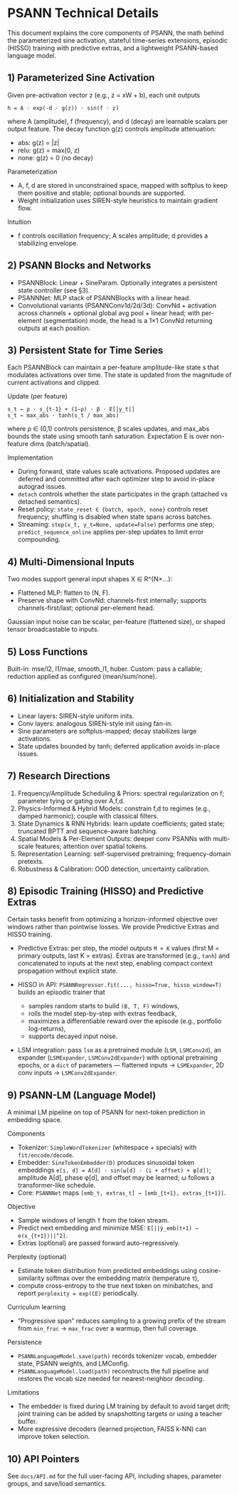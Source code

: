 # PSANN Technical Details

This document explains the core components of PSANN, the math behind the parameterized sine activation, stateful time-series extensions, episodic (HISSO) training with predictive extras, and a lightweight PSANN-based language model.

## 1) Parameterized Sine Activation

Given pre-activation vector z (e.g., z = xW + b), each unit outputs

    h = A · exp(-d · g(z)) · sin(f · z)

where A (amplitude), f (frequency), and d (decay) are learnable scalars per output feature. The decay function g(z) controls amplitude attenuation:

- abs: g(z) = |z|
- relu: g(z) = max(0, z)
- none: g(z) = 0 (no decay)

Parameterization

- A, f, d are stored in unconstrained space, mapped with softplus to keep them positive and stable; optional bounds are supported.
- Weight initialization uses SIREN-style heuristics to maintain gradient flow.

Intuition

- f controls oscillation frequency; A scales amplitude; d provides a stabilizing envelope.

## 2) PSANN Blocks and Networks

- PSANNBlock: Linear + SineParam. Optionally integrates a persistent state controller (see §3).
- PSANNNet: MLP stack of PSANNBlocks with a linear head.
- Convolutional variants (PSANNConv1d/2d/3d): ConvNd + activation across channels + optional global avg pool + linear head; with per-element (segmentation) mode, the head is a 1×1 ConvNd returning outputs at each position.

## 3) Persistent State for Time Series

Each PSANNBlock can maintain a per-feature amplitude-like state s that modulates activations over time. The state is updated from the magnitude of current activations and clipped.

Update (per feature)

    s_t ← ρ · s_{t-1} + (1−ρ) · β · E[|y_t|]
    s_t ← max_abs · tanh(s_t / max_abs)

where ρ ∈ (0,1) controls persistence, β scales updates, and max_abs bounds the state using smooth tanh saturation. Expectation E is over non-feature dims (batch/spatial).

Implementation

- During forward, state values scale activations. Proposed updates are deferred and committed after each optimizer step to avoid in-place autograd issues.
- `detach` controls whether the state participates in the graph (attached vs detached semantics).
- Reset policy: `state_reset ∈ {batch, epoch, none}` controls reset frequency; shuffling is disabled when state spans across batches.
- Streaming: `step(x_t, y_t=None, update=False)` performs one step; `predict_sequence_online` applies per-step updates to limit error compounding.

## 4) Multi-Dimensional Inputs

Two modes support general input shapes X ∈ R^{N×…}:

- Flattened MLP: flatten to (N, F).
- Preserve shape with ConvNd: channels-first internally; supports channels-first/last; optional per-element head.

Gaussian input noise can be scalar, per-feature (flattened size), or shaped tensor broadcastable to inputs.

## 5) Loss Functions

Built-in: mse/l2, l1/mae, smooth_l1, huber. Custom: pass a callable; reduction applied as configured (mean/sum/none).

## 6) Initialization and Stability

- Linear layers: SIREN-style uniform inits.
- Conv layers: analogous SIREN-style init using fan-in.
- Sine parameters are softplus-mapped; decay stabilizes large activations.
- State updates bounded by tanh; deferred application avoids in-place issues.

## 7) Research Directions

1. Frequency/Amplitude Scheduling & Priors: spectral regularization on f; parameter tying or gating over A,f,d.
2. Physics-Informed & Hybrid Models: constrain f,d to regimes (e.g., damped harmonic); couple with classical filters.
3. State Dynamics & RNN Hybrids: learn update coefficients; gated state; truncated BPTT and sequence-aware batching.
4. Spatial Models & Per-Element Outputs: deeper conv PSANNs with multi-scale features; attention over spatial tokens.
5. Representation Learning: self-supervised pretraining; frequency-domain pretexts.
6. Robustness & Calibration: OOD detection, uncertainty calibration.

## 8) Episodic Training (HISSO) and Predictive Extras

Certain tasks benefit from optimizing a horizon-informed objective over windows rather than pointwise losses. We provide Predictive Extras and HISSO training.

- Predictive Extras: per step, the model outputs `M + K` values (first M = primary outputs, last K = extras). Extras are transformed (e.g., `tanh`) and concatenated to inputs at the next step, enabling compact context propagation without explicit state.

- HISSO in API: `PSANNRegressor.fit(..., hisso=True, hisso_window=T)` builds an episodic trainer that
  - samples random starts to build `(B, T, F)` windows,
  - rolls the model step-by-step with extras feedback,
  - maximizes a differentiable reward over the episode (e.g., portfolio log-returns),
  - supports decayed input noise.

- LSM integration: pass `lsm` as a pretrained module (`LSM`, `LSMConv2d`), an expander (`LSMExpander`, `LSMConv2dExpander`) with optional pretraining epochs, or a `dict` of parameters — flattened inputs → `LSMExpander`, 2D conv inputs → `LSMConv2dExpander`.

## 9) PSANN-LM (Language Model)

A minimal LM pipeline on top of PSANN for next-token prediction in embedding space.

Components
- Tokenizer: `SimpleWordTokenizer` (whitespace + specials) with `fit/encode/decode`.
- Embedder: `SineTokenEmbedder(D)` produces sinusoidal token embeddings `e[i, d] = A[d] · sin(ω[d] · (i + offset) + φ[d])`; amplitude A[d], phase φ[d], and offset may be learned; ω follows a transformer-like schedule.
- Core: `PSANNNet` maps `[emb_t, extras_t] → [emb_{t+1}, extras_{t+1}]`.

Objective
- Sample windows of length `T` from the token stream.
- Predict next embedding and minimize MSE: `E[||ŷ_emb(t+1) − e(x_{t+1})||^2]`.
- Extras (optional) are passed forward auto-regressively.

Perplexity (optional)
- Estimate token distribution from predicted embeddings using cosine-similarity softmax over the embedding matrix (temperature τ),
- compute cross-entropy to the true next token on minibatches, and report `perplexity = exp(CE)` periodically.

Curriculum learning
- “Progressive span” reduces sampling to a growing prefix of the stream from `min_frac` → `max_frac` over a warmup, then full coverage.

Persistence
- `PSANNLanguageModel.save(path)` records tokenizer vocab, embedder state, PSANN weights, and LMConfig.
- `PSANNLanguageModel.load(path)` reconstructs the full pipeline and restores the vocab size needed for nearest-neighbor decoding.

Limitations
- The embedder is fixed during LM training by default to avoid target drift; joint training can be added by snapshotting targets or using a teacher buffer.
- More expressive decoders (learned projection, FAISS k-NN) can improve token selection.

## 10) API Pointers

See `docs/API.md` for the full user-facing API, including shapes, parameter groups, and save/load semantics.

